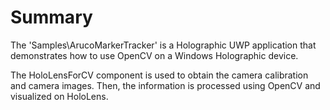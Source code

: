 
# Summary

The 'Samples\ArucoMarkerTracker' is a Holographic UWP application that demonstrates how to use OpenCV on a Windows Holographic device.

The HoloLensForCV component is used to obtain the camera calibration and camera images. Then, the information is processed using OpenCV and visualized on HoloLens.
